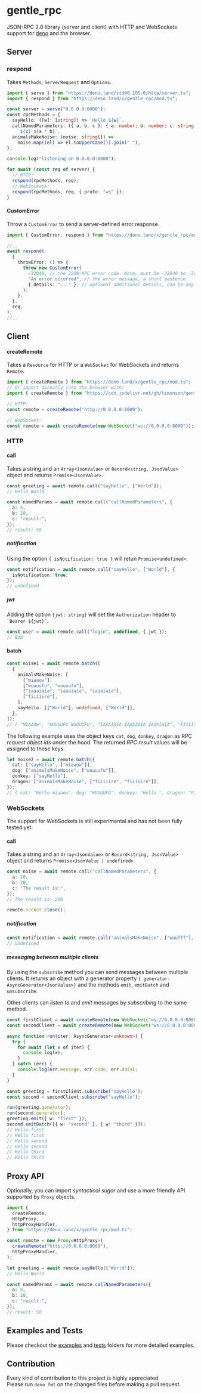 # gentle_rpc

JSON-RPC 2.0 library (server and client) with HTTP and WebSockets support for
[deno](https://github.com/denoland/deno) and the browser.

## Server

### respond

Takes `Methods`, `ServerRequest` and `Options`.

```typescript
import { serve } from "https://deno.land/std@0.105.0/http/server.ts";
import { respond } from "https://deno.land/x/gentle_rpc/mod.ts";

const server = serve("0.0.0.0:8000");
const rpcMethods = {
  sayHello: ([w]: [string]) => `Hello ${w}`,
  callNamedParameters: ({ a, b, c }: { a: number; b: number; c: string }) =>
    `${c} ${a * b}`,
  animalsMakeNoise: (noise: string[]) =>
    noise.map((el) => el.toUpperCase()).join(" "),
};

console.log("listening on 0.0.0.0:8000");

for await (const req of server) {
  // HTTP:
  respond(rpcMethods, req);
  // WebSockets:
  respond(rpcMethods, req, { proto: "ws" });
}
```

#### CustomError

Throw a `CustomError` to send a server-defined error response.

```typescript
import { CustomError, respond } from "https://deno.land/x/gentle_rpc/mod.ts";

//..
await respond(
  {
    throwError: () => {
      throw new CustomError(
        -32040, // the JSON-RPC error code. Note, must be -32040 to -32099
        "An error occurred", // the error message, a short sentence
        { details: "..." }, // optional additional details, can be any `JsonValue`
      );
    },
  },
  req,
);
//..
```

## Client

#### createRemote

Takes a `Resource` for HTTP or a `WebSocket` for WebSockets and returns
`Remote`.

```typescript
import { createRemote } from "https://deno.land/x/gentle_rpc/mod.ts";
// Or import directly into the browser with:
import { createRemote } from "https://cdn.jsdelivr.net/gh/timonson/gentle_rpc@v3.0/client/dist/remote.js";

// HTTP:
const remote = createRemote("http://0.0.0.0:8000");

// WebSocket:
const remote = await createRemote(new WebSocket("ws://0.0.0.0:8000"));
```

### HTTP

#### call

Takes a string and an `Array<JsonValue>` or `Record<string, JsonValue>` object
and returns `Promise<JsonValue>`.

```typescript
const greeting = await remote.call("sayHello", ["World"]);
// Hello World

const namedParams = await remote.call("callNamedParameters", {
  a: 5,
  b: 10,
  c: "result:",
});
// result: 50
```

##### notification

Using the option `{ isNotification: true }` will retun `Promise<undefined>`.

```typescript
const notification = await remote.call("sayHello", ["World"], {
  isNotification: true,
});
// undefined
```

##### jwt

Adding the option `{jwt: string}` will set the `Authorization` header to
`` `Bearer ${jwt}` ``.

```typescript
const user = await remote.call("login", undefined, { jwt });
// Bob
```

#### batch

```typescript
const noise1 = await remote.batch([
  {
    animalsMakeNoise: [
      ["miaaow"],
      ["wuuuufu", "wuuuufu"],
      ["iaaaiaia", "iaaaiaia", "iaaaiaia"],
      ["fiiiiire"],
    ],
    sayHello: [["World"], undefined, ["World"]],
  },
]);
// [ "MIAAOW", "WUUUUFU WUUUUFU", "IAAAIAIA IAAAIAIA IAAAIAIA", "FIIIIIRE", "Hello World", "Hello ", "Hello World" ]
```

The following example uses the object keys `cat`, `dog`, `donkey`, `dragon` as
RPC _request object ids_ under the hood. The returned _RPC result_ values will
be assigned to these keys.

```typescript
let noise2 = await remote.batch({
  cat: ["sayHello", ["miaaow"]],
  dog: ["animalsMakeNoise", ["wuuuufu"]],
  donkey: ["sayHello"],
  dragon: ["animalsMakeNoise", ["fiiiiire", "fiiiiire"]],
});
// { cat: "Hello miaaow", dog: "WUUUUFU", donkey: "Hello ", dragon: "FIIIIIRE FIIIIIRE" }
```

### WebSockets

The support for WebSockets is still experimental and has not been fully tested
yet.

#### call

Takes a string and an `Array<JsonValue>` or `Record<string, JsonValue>` object
and returns `Promise<JsonValue | undefined>`.

```typescript
const noise = await remote.call("callNamedParameters", {
  a: 10,
  b: 20,
  c: "The result is:",
});
// The result is: 200

remote.socket.close();
```

##### notification

```typescript
const notification = await remote.call("animalsMakeNoise", ["wuufff"], true);
// undefined
```

##### messaging between multiple clients

By using the `subscribe` method you can send messages between multiple clients.
It returns an object with a generator property
`{ generator: AsyncGenerator<JsonValue>}` and the methods `emit`, `emitBatch`
and `unsubscribe`.

Other clients can _listen to_ and _emit_ messages by _subscribing_ to the same
method.

```typescript
const firstClient = await createRemote(new WebSocket("ws://0.0.0.0:8000"));
const secondClient = await createRemote(new WebSocket("ws://0.0.0.0:8000"));

async function run(iter: AsyncGenerator<unknown>) {
  try {
    for await (let x of iter) {
      console.log(x);
    }
  } catch (err) {
    console.log(err.message, err.code, err.data);
  }
}

const greeting = firstClient.subscribe("sayHello");
const second = secondClient.subscribe("sayHello");

run(greeting.generator);
run(second.generator);
greeting.emit({ w: "first" });
second.emitBatch([{ w: "second" }, { w: "third" }]);
// Hello first
// Hello first
// Hello second
// Hello second
// Hello third
// Hello third
```

## Proxy API

Optionally, you can import _syntactical sugar_ and use a more friendly API
supported by `Proxy` objects.

```typescript
import {
  createRemote,
  HttpProxy,
  httpProxyHandler,
} from "https://deno.land/x/gentle_rpc/mod.ts";

const remote = new Proxy<HttpProxy>(
  createRemote("http://0.0.0.0:8000"),
  httpProxyHandler,
);

let greeting = await remote.sayHello(["World"]);
// Hello World

const namedParams = await remote.callNamedParameters({
  a: 5,
  b: 10,
  c: "result:",
});
// result: 50
```

## Examples and Tests

Please checkout the
[examples](https://github.com/timonson/gentle_rpc/tree/master/examples) and
[tests](https://github.com/timonson/gentle_rpc/tree/master/tests) folders for
more detailed examples.

## Contribution

Every kind of contribution to this project is highly appreciated.\
Please run `deno fmt` on the changed files before making a pull request.
